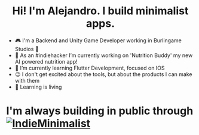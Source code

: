 <h1 align="center">Hi! I'm Alejandro. I build minimalist apps.</h1>

- :video_game: I'm a Backend and Unity Game Developer working in Burlingame Studios :hibiscus:
- :rocket: As an #indiehacker I’m currently working on 'Nutrition Buddy' my new AI powered nutrition app!
- 🌱 I’m currently learning Flutter Development, focused on IOS
- :wink: I don't get excited about the tools, but about the products I can make with them
- :book: Learning is living

# I'm always building in public through <a href="https://twitter.com/intent/follow?screen_name=IndieMinimalist"><img src="https://img.shields.io/twitter/follow/IndieMinimalist?label=%40IndieMinimalist" alt="IndieMinimalist" style="vertical-align: middle;"/></a>
